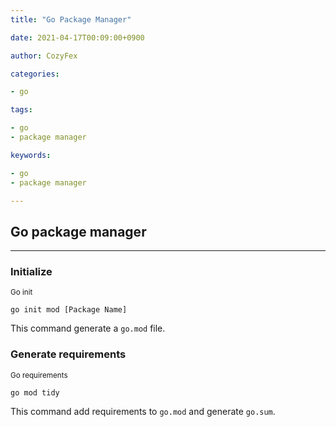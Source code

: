 ```yaml
---
title: "Go Package Manager"

date: 2021-04-17T00:09:00+0900

author: CozyFex

categories:

- go

tags:

- go
- package manager

keywords:

- go
- package manager

---
```

## Go package manager
----

### Initialize

<sub>Go init</sub>

```shell
go init mod [Package Name]
```

This command generate a `go.mod` file.

### Generate requirements

<sub>Go requirements</sub>

```shell
go mod tidy
```

This command add requirements to `go.mod` and generate `go.sum`.



